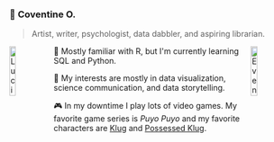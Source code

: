 ### :ocean: **Coventine O.**
> Artist, writer, psychologist, data dabbler, and aspiring librarian.

<img align="left" width="15%" src="https://puyonexus.com/mediawiki/images/c/c3/Img430517_l.png" alt="Lucid Stargazer Klug">
<img align="right" width="15%" src="https://puyonexus.com/mediawiki/images/9/91/Img138307_ss.png" alt="Even Stranger Klug">

:thought_balloon: Mostly familiar with R, but I'm currently learning SQL and Python.

:memo: My interests are mostly in data visualization, science communication, and data storytelling.

:video_game: In my downtime I play lots of video games. My favorite game series is *Puyo Puyo* and my favorite characters are [Klug](https://puyonexus.com/wiki/Klug) and [Possessed Klug](https://puyonexus.com/wiki/Possessed_Klug).
<!--<picture>
   <source media="(prefers-color-scheme: dark)" srcset="https://puyonexus.com/mediawiki/images/9/91/Img138307_ss.png" width=20%>
   <source media="(prefers-color-scheme: light)" srcset="https://puyonexus.com/mediawiki/images/c/c3/Img430517_l.png" width=20%>
   <img alt="Artwork of Lucid Stargazer Klug from Puyo Puyo Quest" src="[YOUR-DEFAULT-IMAGE](https://puyonexus.com/mediawiki/images/c/c3/Img430517_l.png">
</picture>
-->
